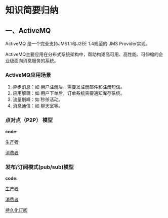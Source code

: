 # 知识简要归纳


## 一、ActiveMQ

ActiveMQ 是一个完全支持JMS1.1和J2EE 1.4规范的 JMS Provider实现。

ActiveMQ主要应用在分布式系统架构中，帮助构建高可用、高性能、可伸缩的企业级面向消息服务的系统。



### ActiveMQ应用场景

1. 异步消息：如 用户注册后，需要发注册邮件和注册短信。
2. 应用解耦：如 用户下单后，订单系统需要通知库存系统。
3. 流量削峰：如 秒杀活动。
4. 消息通信：如 聊天室等。



### 点对点（P2P） 模型

**code:**

[生产者](https://github.com/ZHI-XINHUA/distributed/blob/master/activemq/src/main/java/zxh/provider/JmsSender.java)

[消费者](https://github.com/ZHI-XINHUA/distributed/blob/master/activemq/src/main/java/zxh/consumer/JmsReciver.java)



### 发布/订阅模式(pub/sub)模型

**code:**

[生产者](https://github.com/ZHI-XINHUA/distributed/blob/master/activemq/src/main/java/zxh/provider/JmsTopicSender.java)

[消费者](https://github.com/ZHI-XINHUA/distributed/blob/master/activemq/src/main/java/zxh/consumer/JmsTopicReciver.java)

[持久化订阅](https://github.com/ZHI-XINHUA/distributed/blob/master/activemq/src/main/java/zxh/consumer/JmsTopicPersistentReciver.java)


